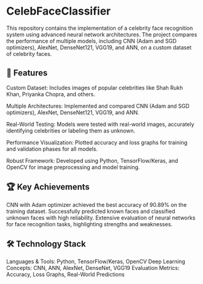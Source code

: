 # CelebFaceClassifier
This repository contains the implementation of a celebrity face recognition system using advanced neural network architectures. The project compares the performance of multiple models, including CNN (Adam and SGD optimizers), AlexNet, DenseNet121, VGG19, and ANN, on a custom dataset of celebrity faces.

## 📌 Features
Custom Dataset: Includes images of popular celebrities like Shah Rukh Khan, Priyanka Chopra, and others.

Multiple Architectures: Implemented and compared CNN (Adam and SGD optimizers), AlexNet, DenseNet121, VGG19, and ANN.

Real-World Testing: Models were tested with real-world images, accurately identifying celebrities or labeling them as unknown.

Performance Visualization: Plotted accuracy and loss graphs for training and validation phases for all models.

Robust Framework: Developed using Python, TensorFlow/Keras, and OpenCV for image preprocessing and model training.
## 🏆 Key Achievements
CNN with Adam optimizer achieved the best accuracy of 90.89% on the training dataset.
Successfully predicted known faces and classified unknown faces with high reliability.
Extensive evaluation of neural networks for face recognition tasks, highlighting strengths and weaknesses.
## 🛠️ Technology Stack
Languages & Tools: Python, TensorFlow/Keras, OpenCV
Deep Learning Concepts: CNN, ANN, AlexNet, DenseNet, VGG19
Evaluation Metrics: Accuracy, Loss Graphs, Real-World Predictions
